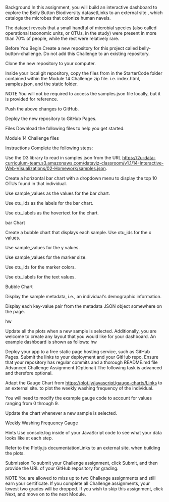 Background
In this assignment, you will build an interactive dashboard to explore the Belly Button Biodiversity datasetLinks to an external site., which catalogs the microbes that colonize human navels.

The dataset reveals that a small handful of microbial species (also called operational taxonomic units, or OTUs, in the study) were present in more than 70% of people, while the rest were relatively rare.

Before You Begin
Create a new repository for this project called belly-button-challenge. Do not add this Challenge to an existing repository.

Clone the new repository to your computer.

Inside your local git repository, copy the files from in the StarterCode folder contained within the Module 14 Challenge zip file. i.e. index.html, samples.json, and the static folder.

NOTE
You will not be required to access the samples.json file locally, but it is provided for reference.

Push the above changes to GitHub.

Deploy the new repository to GitHub Pages.

Files
Download the following files to help you get started:

Module 14 Challenge files

Instructions
Complete the following steps:

Use the D3 library to read in samples.json from the URL https://2u-data-curriculum-team.s3.amazonaws.com/dataviz-classroom/v1.1/14-Interactive-Web-Visualizations/02-Homework/samples.json.

Create a horizontal bar chart with a dropdown menu to display the top 10 OTUs found in that individual.

Use sample_values as the values for the bar chart.

Use otu_ids as the labels for the bar chart.

Use otu_labels as the hovertext for the chart.

bar Chart

Create a bubble chart that displays each sample.
Use otu_ids for the x values.

Use sample_values for the y values.

Use sample_values for the marker size.

Use otu_ids for the marker colors.

Use otu_labels for the text values.

Bubble Chart

Display the sample metadata, i.e., an individual's demographic information.

Display each key-value pair from the metadata JSON object somewhere on the page.

hw

Update all the plots when a new sample is selected. Additionally, you are welcome to create any layout that you would like for your dashboard. An example dashboard is shown as follows:
hw

Deploy your app to a free static page hosting service, such as GitHub Pages. Submit the links to your deployment and your GitHub repo. Ensure that your repository has regular commits and a thorough README.md file
Advanced Challenge Assignment (Optional)
The following task is advanced and therefore optional.

Adapt the Gauge Chart from https://plot.ly/javascript/gauge-charts/Links to an external site. to plot the weekly washing frequency of the individual.

You will need to modify the example gauge code to account for values ranging from 0 through 9.

Update the chart whenever a new sample is selected.

Weekly Washing Frequency Gauge

Hints
Use console.log inside of your JavaScript code to see what your data looks like at each step.

Refer to the Plotly.js documentationLinks to an external site. when building the plots.

Submission
To submit your Challenge assignment, click Submit, and then provide the URL of your GitHub repository for grading.

NOTE
You are allowed to miss up to two Challenge assignments and still earn your certificate. If you complete all Challenge assignments, your lowest two grades will be dropped. If you wish to skip this assignment, click Next, and move on to the next Module.

